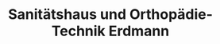 ---
title: "Sanitätshaus und Orthopädie-Technik Erdmann"
url: /penzberg/sanitaetshaus-und-orthopaedie-technik-erdmann/
shop: Sanitätshaus
---